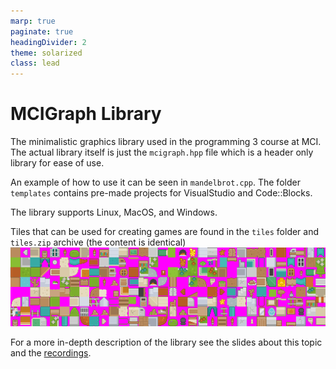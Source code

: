 ```yaml
---
marp: true
paginate: true
headingDivider: 2
theme: solarized
class: lead
---
```


# MCIGraph Library

The minimalistic graphics library used in the programming 3 course at MCI. The actual library itself is just the `mcigraph.hpp` file which is a header only library for ease of use.

An example of how to use it can be seen in `mandelbrot.cpp`. The folder `templates` contains pre-made projects for VisualStudio and Code::Blocks.

The library supports Linux, MacOS, and Windows.

Tiles that can be used for creating games are found in the `tiles` folder and `tiles.zip` archive (the content is identical) ![](tiles.png)

For a more in-depth description of the library see the slides about this topic and the [recordings](https://www.youtube.com/playlist?list=PLklwMV4rlxFnEd5rem6wm4Cp9xVHYySuy).
